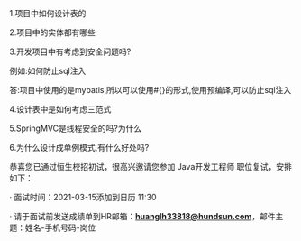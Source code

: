 1.项目中如何设计表的

2.项目中的实体都有哪些

3.开发项目中有考虑到安全问题吗?

例如:如何防止sql注入

答:项目中使用的是mybatis,所以可以使用#{}的形式,使用预编译,可以防止sql注入

4.设计表中是如何考虑三范式

5.SpringMVC是线程安全的吗?为什么

6.为什么设计成单例模式,有什么好处吗?







恭喜您已通过恒生校招初试，很高兴邀请您参加 Java开发工程师 职位复试，安排如下：

· 面试时间：2021-03-15添加到日历 11:30

· 请于面试前发送成绩单到HR邮箱：**[huanglh33818@hundsun.com](mailto:huanglh33818@hundsun.com)**，邮件主题：姓名-手机号码-岗位

